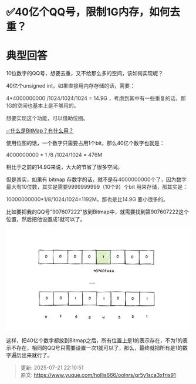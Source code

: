 # ✅40亿个QQ号，限制1G内存，如何去重？

# 典型回答


10位数字的QQ号，想要去重，又不给那么多的空间，该如何实现呢？



40亿个<font style="color:rgb(51, 51, 51);">unsigned int，如果直接用内存存储的话，需要：</font>

<font style="color:rgb(51, 51, 51);"></font>

<font style="color:rgb(51, 51, 51);">4*4000000000 /1024/1024/1024 = 14.9G ，考虑到其中有一些重复的话，那1G的空间也基本上是不够用的。</font>

<font style="color:rgb(51, 51, 51);"></font>

<font style="color:rgb(51, 51, 51);">想要实现这个功能，可以借助位图。</font>

<font style="color:rgb(51, 51, 51);"></font>

[✅什么是BitMap？有什么用？](https://www.yuque.com/hollis666/oolnrs/ntqpq5vzps1bs55z)



使用位图的话，一个数字只需要占用1个bit，那么40亿个数字也就是：

<font style="color:rgb(51, 51, 51);"></font>

<font style="color:rgb(51, 51, 51);">4000000000 * 1 /8 /1024/1024 = 476M </font>



相比于之前的14.9G来说，大大的节省了很多空间。



但是其实，如果有 bitmap 存数字的话，就不是存<font style="color:rgb(51, 51, 51);">4000000000个了，因为数字最大有10位数，其实是需要9999999999（10个9）个bit 用来存储，那其实是：</font>

<font style="color:rgb(51, 51, 51);"></font>

<font style="color:rgb(51, 51, 51);">10000000000*1/8/1024/1024=1192M，那也是比14.9G 要小很多的。</font>



比如要把我的QQ号"907607222"放到Bitmap中，就需要找到第907607222这个位置，然后把他设置成1就可以了。

![1684395974291-6ec45458-da3a-4f69-82d8-3b86927fb386.png](./img/Gmmpb9p0O6dRCHiN/1684395974291-6ec45458-da3a-4f69-82d8-3b86927fb386-468733.png)



这样，把40亿个数字都放到Bitmap之后，所有位置上是1的表示存在，不为1的表示不存在，相同的QQ号只需要设置一次1就可以了，那么，最终就把所有是1的数字遍历出来就行了。



> 更新: 2025-07-21 22:10:51  
> 原文: <https://www.yuque.com/hollis666/oolnrs/gr5y1sca3xfris91>
